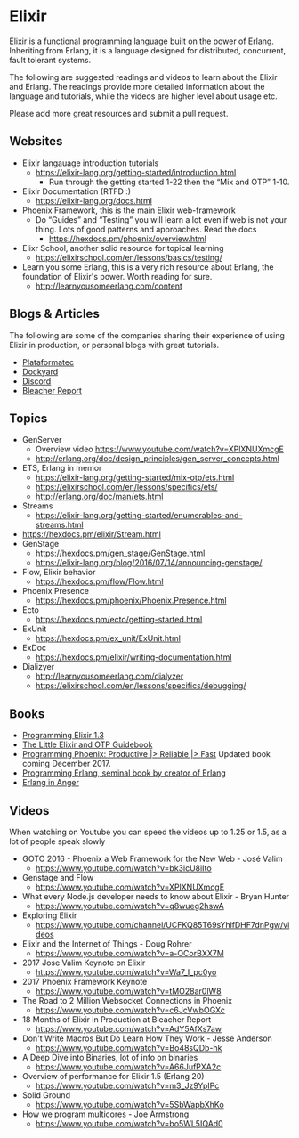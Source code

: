 # Elixir
Elixir is a functional programming language built on the power of Erlang. Inheriting from Erlang, it is a
language designed for distributed, concurrent, fault tolerant systems.

The following are suggested readings and videos to learn about the Elixir and Erlang.
The readings provide more detailed information about the language and tutorials,
while the videos are higher level about usage etc.

Please add more great resources and submit a pull request.

## Websites

* Elixir langauage introduction tutorials
  * https://elixir-lang.org/getting-started/introduction.html
    * Run through the getting started 1-22 then the “Mix and OTP” 1-10. 
* Elixir Documentation (RTFD :) 
  * https://elixir-lang.org/docs.html
* Phoenix Framework, this is the main Elixir web-framework
  * Do  “Guides” and “Testing” you will learn a lot even if web is not your thing. Lots of good patterns and approaches.
Read the docs
    * https://hexdocs.pm/phoenix/overview.html
* Elixr School, another solid resource for topical learning
  * https://elixirschool.com/en/lessons/basics/testing/
* Learn you some Erlang, this is a very rich resource about Erlang, the foundation of Elixir's power. Worth reading for sure. 
  * http://learnyousomeerlang.com/content


## Blogs & Articles
The following are some of the companies sharing their experience of using Elixir in production, or personal blogs
with great tutorials.
* [Plataformatec](http://blog.plataformatec.com.br/tag/elixir/)
* [Dockyard](https://dockyard.com/blog/categories/elixir)
* [Discord](https://blog.discordapp.com/tagged/elixir)
* [Bleacher Report](https://dev.bleacherreport.com/tagged/elixir)


## Topics

* GenServer
  * Overview video https://www.youtube.com/watch?v=XPlXNUXmcgE
  * http://erlang.org/doc/design_principles/gen_server_concepts.html
* ETS, Erlang in memor 
  * https://elixir-lang.org/getting-started/mix-otp/ets.html
  * https://elixirschool.com/en/lessons/specifics/ets/
  * http://erlang.org/doc/man/ets.html
* Streams
  * https://elixir-lang.org/getting-started/enumerables-and-streams.html
* https://hexdocs.pm/elixir/Stream.html
* GenStage
  * https://hexdocs.pm/gen_stage/GenStage.html
  * https://elixir-lang.org/blog/2016/07/14/announcing-genstage/
* Flow, Elixir behavior
  * https://hexdocs.pm/flow/Flow.html
* Phoenix Presence
  * https://hexdocs.pm/phoenix/Phoenix.Presence.html
* Ecto
  * https://hexdocs.pm/ecto/getting-started.html
* ExUnit
  * https://hexdocs.pm/ex_unit/ExUnit.html
* ExDoc
  * https://hexdocs.pm/elixir/writing-documentation.html
* Dializyer
  * http://learnyousomeerlang.com/dialyzer
  * https://elixirschool.com/en/lessons/specifics/debugging/


## Books

* [Programming Elixir 1.3](https://pragprog.com/book/elixir13/programming-elixir-1-3)
* [The Little Elixir and OTP Guidebook](https://www.amazon.com/Little-Elixir-OTP-Guidebook/dp/1633430111)
* [Programming Phoenix: Productive |> Reliable |> Fast](https://pragprog.com/book/phoenix/programming-phoenix) 
Updated book coming December 2017.
* [Programming Erlang, seminal book by creator of Erlang](https://www.amazon.com/Programming-Erlang-Concurrent-Pragmatic-Programmers/dp/193778553X)
* [Erlang in Anger](http://www.erlang-in-anger.com/)

## Videos
When watching on Youtube you can speed the videos up to 1.25 or 1.5, as a lot of people speak slowly

* GOTO 2016 - Phoenix a Web Framework for the New Web - José Valim
  * https://www.youtube.com/watch?v=bk3icU8iIto
* Genstage and Flow
  * https://www.youtube.com/watch?v=XPlXNUXmcgE 
* What every Node.js developer needs to know about Elixir - Bryan Hunter
  * https://www.youtube.com/watch?v=q8wueg2hswA
* Exploring Elixir
  * https://www.youtube.com/channel/UCFKQ85T69sYhifDHF7dnPgw/videos
* Elixir and the Internet of Things - Doug Rohrer
  * https://www.youtube.com/watch?v=a-OCorBXX7M
* 2017 Jose Valim Keynote on Elixir
  * https://www.youtube.com/watch?v=Wa7_I_pc0yo
* 2017 Phoenix Framework Keynote
  * https://www.youtube.com/watch?v=tMO28ar0lW8
* The Road to 2 Million Websocket Connections in Phoenix
  * https://www.youtube.com/watch?v=c6JcVwbOGXc
* 18 Months of Elixir in Production at Bleacher Report
  * https://www.youtube.com/watch?v=AdY5AfXs7aw
* Don't Write Macros But Do Learn How They Work - Jesse Anderson
  * https://www.youtube.com/watch?v=Bo48sQDb-hk
* A Deep Dive into Binaries, lot of info on binaries
  * https://www.youtube.com/watch?v=A66JufPXA2c
* Overview of performance for Elixir 1.5 (Erlang 20)
  * https://www.youtube.com/watch?v=m3_Jz9YpIPc
* Solid Ground
  * https://www.youtube.com/watch?v=5SbWapbXhKo
* How we program multicores - Joe Armstrong
  * https://www.youtube.com/watch?v=bo5WL5IQAd0

